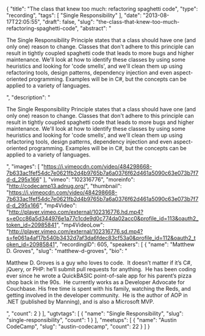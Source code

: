{
  "title": "The class that knew too much: refactoring spaghetti code",
  "type": "recording",
  "tags": [
    "Single Responsibility"
  ],
  "date": "2013-08-17T22:05:55",
  "draft": false,
  "slug": "the-class-that-knew-too-much-refactoring-spaghetti-code",
  "abstract": "<p>The Single Responsibility Principle states that a class should have one (and only one) reason to change. Classes that don't adhere to this principle can result in tightly coupled spaghetti code that leads to more bugs and higher maintenance. We'll look at how to identify these classes by using some heuristics and looking for 'code smells', and we'll clean them up using refactoring tools, design patterns, dependency injection and even aspect-oriented programming. Examples will be in C#, but the concepts can be applied to a variety of languages.</p>",
  "description": "<p>The Single Responsibility Principle states that a class should have one (and only one) reason to change. Classes that don't adhere to this principle can result in tightly coupled spaghetti code that leads to more bugs and higher maintenance. We'll look at how to identify these classes by using some heuristics and looking for 'code smells', and we'll clean them up using refactoring tools, design patterns, dependency injection and even aspect-oriented programming. Examples will be in C#, but the concepts can be applied to a variety of languages.</p>",
  "images": [
    "https://i.vimeocdn.com/video/484298668-7b633ac1fef54dc7e0621fb2d4b9765b7a6a0376f62d461a5090c63e073b7f7d-d_295x166"
  ],
  "vimeo": "102316776",
  "moreinfo": "http://codecamp13.adnug.org/",
  "thumbnail": "https://i.vimeocdn.com/video/484298668-7b633ac1fef54dc7e0621fb2d4b9765b7a6a0376f62d461a5090c63e073b7f7d-d_295x166",
  "mp4Video": "http://player.vimeo.com/external/102316776.hd.mp4?s=e0cc86a5d344976e1a77c1cde9d0c774da02acc0&profile_id=113&oauth2_token_id=20985841",
  "mp4VideoLow": "http://player.vimeo.com/external/102316776.sd.mp4?s=fe061a4af17b540b3432d7af3da6fdec83cf53a0&profile_id=112&oauth2_token_id=20985841",
  "recordingID": 605,
  "speakers": [
    {
      "name": "Matthew D. Groves",
      "slug": "matthew-d-groves",
      "bio": "<p>Matthew D. Groves is a guy who loves to code.  It doesn’t matter if it’s C#, jQuery, or PHP: he’ll submit pull requests for anything.  He has been coding ever since he wrote a QuickBASIC point-of-sale app for his parent’s pizza shop back in the 90s.  He currently works as a Developer Advocate for Couchbase. His free time is spent with his family, watching the Reds, and getting involved in the developer community.  He is the author of AOP in .NET (published by Manning), and is also a Microsoft MVP.</p>",
      "count": 2
    }
  ],
  "ugtvtags": [
    {
      "name": "Single Responsibility",
      "slug": "single-responsibility",
      "count": 1
    }
  ],
  "meetups": [
    {
      "name": "Austin CodeCamp",
      "slug": "austin-codecamp",
      "count": 22
    }
  ]
}